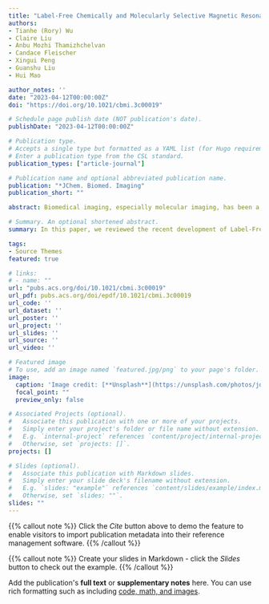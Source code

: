 ```yaml
---
title: "Label-Free Chemically and Molecularly Selective Magnetic Resonance Imaging"
authors:
- Tianhe (Rory) Wu
- Claire Liu
- Anbu Mozhi Thamizhchelvan
- Candace Fleischer
- Xingui Peng
- Guanshu Liu
- Hui Mao

author_notes: ''
date: "2023-04-12T00:00:00Z"
doi: "https://doi.org/10.1021/cbmi.3c00019"

# Schedule page publish date (NOT publication's date).
publishDate: "2023-04-12T00:00:00Z"

# Publication type.
# Accepts a single type but formatted as a YAML list (for Hugo requirements).
# Enter a publication type from the CSL standard.
publication_types: ["article-journal"]

# Publication name and optional abbreviated publication name.
publication: "*JChem. Biomed. Imaging"
publication_short: ""

abstract: Biomedical imaging, especially molecular imaging, has been a driving force in scientific discovery, technological innovation, and precision medicine in the past two decades. While substantial advances and discoveries in chemical biology have been made to develop molecular imaging probes and tracers, translating these exogenous agents to clinical application in precision medicine is a major challenge. Among the clinically accepted imaging modalities, magnetic resonance imaging (MRI) and magnetic resonance spectroscopy (MRS) exemplify the most effective and robust biomedical imaging tools. Both MRI and MRS enable a broad range of chemical, biological and clinical applications from determining molecular structures in biochemical analysis to imaging diagnosis and characterization of many diseases and image-guided interventions. Using chemical, biological, and nuclear magnetic resonance properties of specific endogenous metabolites and native MRI contrast-enhancing biomolecules, label-free molecular and cellular imaging with MRI can be achieved in biomedical research and clinical management of patients with various diseases. This review article outlines the chemical and biological bases of several label-free chemically and molecularly selective MRI and MRS methods that have been applied in imaging biomarker discovery, preclinical investigation, and image-guided clinical management. Examples are provided to demonstrate strategies for using endogenous probes to report the molecular, metabolic, physiological, and functional events and processes in living systems, including patients. Future perspectives on label-free molecular MRI and its challenges as well as potential solutions, including the use of rational design and engineered approaches to develop chemical and biological imaging probes to facilitate or combine with label-free molecular MRI, are discussed.

# Summary. An optional shortened abstract.
summary: In this paper, we reviewed the recent development of Label-Free Chemically and Molecularly Selective Magnetic Resonance Imaging. 

tags:
- Source Themes
featured: true

# links:
# - name: ""
url: "pubs.acs.org/doi/10.1021/cbmi.3c00019"
url_pdf: pubs.acs.org/doi/epdf/10.1021/cbmi.3c00019
url_code: ''
url_dataset: ''
url_poster: ''
url_project: ''
url_slides: ''
url_source: ''
url_video: ''

# Featured image
# To use, add an image named `featured.jpg/png` to your page's folder. 
image:
  caption: 'Image credit: [**Unsplash**](https://unsplash.com/photos/jdD8gXaTZsc)'
  focal_point: ""
  preview_only: false

# Associated Projects (optional).
#   Associate this publication with one or more of your projects.
#   Simply enter your project's folder or file name without extension.
#   E.g. `internal-project` references `content/project/internal-project/index.md`.
#   Otherwise, set `projects: []`.
projects: []

# Slides (optional).
#   Associate this publication with Markdown slides.
#   Simply enter your slide deck's filename without extension.
#   E.g. `slides: "example"` references `content/slides/example/index.md`.
#   Otherwise, set `slides: ""`.
slides: ""
---
```


{{% callout note %}}
Click the *Cite* button above to demo the feature to enable visitors to import publication metadata into their reference management software.
{{% /callout %}}

{{% callout note %}}
Create your slides in Markdown - click the *Slides* button to check out the example.
{{% /callout %}}

Add the publication's **full text** or **supplementary notes** here. You can use rich formatting such as including [code, math, and images](https://docs.hugoblox.com/content/writing-markdown-latex/).
